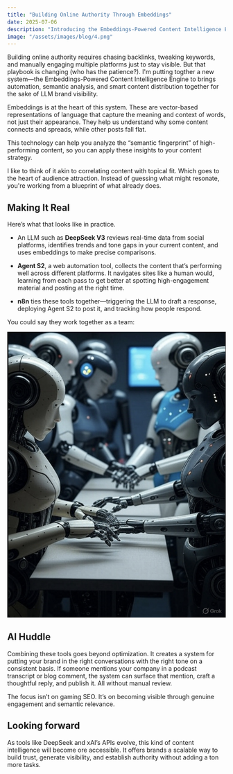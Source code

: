```yaml
---
title: "Building Online Authority Through Embeddings"
date: 2025-07-06
description: "Introducing the Embeddings-Powered Content Intelligence Engine"
image: "/assets/images/blog/4.png"
---
```

Building online authority requires chasing backlinks, tweaking keywords, and manually engaging multiple platforms just to stay visible. But that playbook is changing (who has the patience?). I'm putting togther a new system—the Embeddings-Powered Content Intelligence Engine to brings automation, semantic analysis, and smart content distribution together for the sake of LLM brand visibility.

Embeddings is at the heart of this system. These are vector-based representations of language that capture the meaning and context of words, not just their appearance. They help us understand why some content connects and spreads, while other posts fall flat.

This technology can help you analyze the “semantic fingerprint” of high-performing content, so you can apply these insights to your content strategy.

I like to think of it akin to correlating content with topical fit. Which goes to the heart of audience attraction. Instead of guessing what might resonate, you're working from a blueprint of what already does.

## Making It Real
Here’s what that looks like in practice.

- An LLM such as **DeepSeek V3** reviews real-time data from social platforms, identifies trends and tone gaps in your current content, and uses embeddings to make precise comparisons.

- **Agent S2**, a web automation tool, collects the content that’s performing well across different platforms. It navigates sites like a human would, learning from each pass to get better at spotting high-engagement material and posting at the right time.

- **n8n** ties these tools together—triggering the LLM to draft a response, deploying Agent S2 to post it, and tracking how people respond.

You could say they work together as a team:

 <img src="/assets/images/blog/4.png" alt="AI as a team?">


## AI Huddle
Combining these tools goes beyond optimization. It creates a system for putting your brand in the right conversations with the right tone on a consistent basis. If someone mentions your company in a podcast transcript or blog comment, the system can surface that mention, craft a thoughtful reply, and publish it. All without manual review.

The focus isn’t on gaming SEO. It’s on becoming visible through genuine engagement and semantic relevance.

## Looking forward
As tools like DeepSeek and xAI’s APIs evolve, this kind of content intelligence will become ore accessible. It offers brands a scalable way to build trust, generate visibility, and establish authority without adding a ton more tasks.